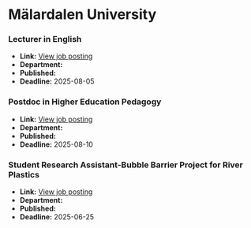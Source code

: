 # Mälardalen University

### Lecturer in English
- **Link:** [View job posting](https://web103.reachmee.com/ext/I018/1151/main?site=8&validator=2efd9e54ee423d53334ac7960e3b4e03&lang=UK&rmpage=job&rmjob=3194)
- **Department:** 
- **Published:** 
- **Deadline:** 2025-08-05

### Postdoc in Higher Education Pedagogy
- **Link:** [View job posting](https://web103.reachmee.com/ext/I018/1151/main?site=8&validator=2efd9e54ee423d53334ac7960e3b4e03&lang=UK&rmpage=job&rmjob=3136)
- **Department:** 
- **Published:** 
- **Deadline:** 2025-08-10

### Student Research Assistant-Bubble Barrier Project for River Plastics
- **Link:** [View job posting](https://web103.reachmee.com/ext/I018/1151/main?site=8&validator=2efd9e54ee423d53334ac7960e3b4e03&lang=UK&rmpage=job&rmjob=3233)
- **Department:** 
- **Published:** 
- **Deadline:** 2025-06-25

